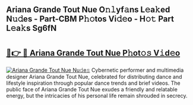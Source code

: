 ## Ariana Grande Tout Nue O𝚗𝚕yf𝚊ns L𝚎a𝚔ed N𝚞𝚍es - Part-CBM P𝚑𝚘tos Vi𝚍𝚎o - H𝚘𝚝 Part L𝚎a𝚔s Sg6fN

# <h2><a href="http://kf09vm.oniu.top/?m=Ariana+Grande+Tout+Nue">🔗👉 🔴 Ariana Grande Tout Nue P𝚑ot𝚘𝚜 V𝚒d𝚎o</a></h2>

[![Ariana Grande Tout Nue Nu𝚍e𝚜](https://i.imgur.com/0qMVB7G.gif)](http://kf09vm.oniu.top/?m=Ariana+Grande+Tout+Nue)
Cybernetic performer and multimedia designer Ariana Grande Tout Nue, celebrated for distributing dance and lifestyle inspiration through popular dance trends and brief videos. The public face of Ariana Grande Tout Nue exudes a friendly and relatable energy, but the intricacies of his personal life remain shrouded in secrecy.  

